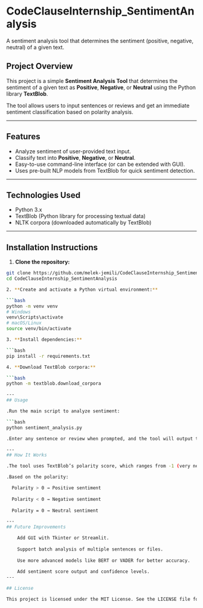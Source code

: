 # CodeClauseInternship_SentimentAnalysis
A sentiment analysis tool that determines the sentiment (positive, negative, neutral) of a given text.


## Project Overview
This project is a simple **Sentiment Analysis Tool** that determines the sentiment of a given text as **Positive**, **Negative**, or **Neutral** using the Python library **TextBlob**.

The tool allows users to input sentences or reviews and get an immediate sentiment classification based on polarity analysis.

---

## Features
- Analyze sentiment of user-provided text input.
- Classify text into **Positive**, **Negative**, or **Neutral**.
- Easy-to-use command-line interface (or can be extended with GUI).
- Uses pre-built NLP models from TextBlob for quick sentiment detection.

---

## Technologies Used
- Python 3.x
- TextBlob (Python library for processing textual data)
- NLTK corpora (downloaded automatically by TextBlob)

---

## Installation Instructions

1. **Clone the repository:**

```bash
git clone https://github.com/melek-jemili/CodeClauseInternship_SentimentAnalysis
cd CodeClauseInternship_SentimentAnalysis

2. **Create and activate a Python virtual environment:**

```bash
python -m venv venv
# Windows
venv\Scripts\activate
# macOS/Linux
source venv/bin/activate

3. **Install dependencies:**

```bash
pip install -r requirements.txt

4. **Download TextBlob corpora:**

```bash
python -m textblob.download_corpora

---
## Usage

.Run the main script to analyze sentiment:

```bash
python sentiment_analysis.py

.Enter any sentence or review when prompted, and the tool will output the sentiment classification.

---
## How It Works

.The tool uses TextBlob’s polarity score, which ranges from -1 (very negative) to 1 (very positive).

.Based on the polarity:

  Polarity > 0 → Positive sentiment
  
  Polarity < 0 → Negative sentiment
  
  Polarity = 0 → Neutral sentiment

---
## Future Improvements

    Add GUI with Tkinter or Streamlit.
    
    Support batch analysis of multiple sentences or files.
    
    Use more advanced models like BERT or VADER for better accuracy.
    
    Add sentiment score output and confidence levels.
---

## License

This project is licensed under the MIT License. See the LICENSE file for details.
